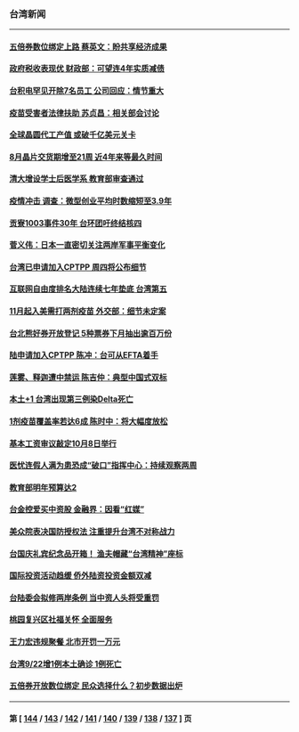 ### 台湾新闻
---
#### [五倍券数位绑定上路 蔡英文：盼共享经济成果](../../pages/ncid1349361/n13253156.md) 
#### [政府税收表现优 财政部：可望连4年实质减债](../../pages/ncid1349361/n13253005.md) 
#### [台积电罕见开除7名员工 公司回应：情节重大](../../pages/ncid1349361/n13252935.md) 
#### [疫苗受害者法律扶助 苏贞昌：相关部会讨论](../../pages/ncid1349361/n13252933.md) 
#### [全球晶圆代工产值 或破千亿美元关卡](../../pages/ncid1349361/n13252928.md) 
#### [8月晶片交货期增至21周 近4年来等最久时间](../../pages/ncid1349361/n13252950.md) 
#### [清大增设学士后医学系 教育部审查通过](../../pages/ncid1349361/n13252953.md) 
#### [疫情冲击 调查：微型创业平均时数缩短至3.9年](../../pages/ncid1349361/n13252956.md) 
#### [贡寮1003事件30年 台环团吁终结核四](../../pages/ncid1349361/n13252918.md) 
#### [菅义伟：日本一直密切关注两岸军事平衡变化](../../pages/ncid1349361/n13253465.md) 
#### [台湾已申请加入CPTPP 周四将公布细节](../../pages/ncid1349361/n13253199.md) 
#### [互联网自由度排名大陆连续七年垫底 台湾第五](../../pages/ncid1349361/n13252729.md) 
#### [11月起入美需打两剂疫苗 外交部：细节未定案](../../pages/ncid1349361/n13253012.md) 
#### [台北熊好券开放登记 5种票券下月抽出逾百万份](../../pages/ncid1349361/n13253007.md) 
#### [陆申请加入CPTPP 陈冲：台可从EFTA着手](../../pages/ncid1349361/n13253020.md) 
#### [莲雾、释迦遭中禁运 陈吉仲：典型中国式双标](../../pages/ncid1349361/n13253022.md) 
#### [本土+1  台湾出现第三例染Delta死亡](../../pages/ncid1349361/n13253025.md) 
#### [1剂疫苗覆盖率若达6成 陈时中：将大幅度放松](../../pages/ncid1349361/n13252948.md) 
#### [基本工资审议敲定10月8日举行](../../pages/ncid1349361/n13252963.md) 
#### [医忧连假人满为患恐成“破口”指挥中心：持续观察两周](../../pages/ncid1349361/n13252965.md) 
#### [教育部明年预算达2](../../pages/ncid1349361/n13252961.md) 
#### [台金控爱买中资股 金融界：因看“红媒”](../../pages/ncid1349361/n13252880.md) 
#### [美众院表决国防授权法 注重提升台湾不对称战力](../../pages/ncid1349361/n13252705.md) 
#### [台国庆礼宾纪念品开箱！ 渔夫帽藏“台湾精神”座标](../../pages/ncid1349361/n13252832.md) 
#### [国际投资活动趋缓 侨外陆资投资金额双减](../../pages/ncid1349361/n13252807.md) 
#### [台陆委会拟修两岸条例 当中资人头将受重罚](../../pages/ncid1349361/n13252045.md) 
#### [桃园复兴区社福关怀 全面服务](../../pages/ncid1349361/n13252410.md) 
#### [王力宏违规聚餐 北市开罚一万元](../../pages/ncid1349361/n13252448.md) 
#### [台湾9/22增1例本土确诊 1例死亡](../../pages/ncid1349361/n13252203.md) 
#### [五倍券开放数位绑定 民众选择什么？初步数据出炉](../../pages/ncid1349361/n13251848.md) 

---
#### 第 [ [144](./144.md) / [143](./143.md) / [142](./142.md) / [141](./141.md) / [140](./140.md) / [139](./139.md) / [138](./138.md) / [137](./137.md) ] 页
